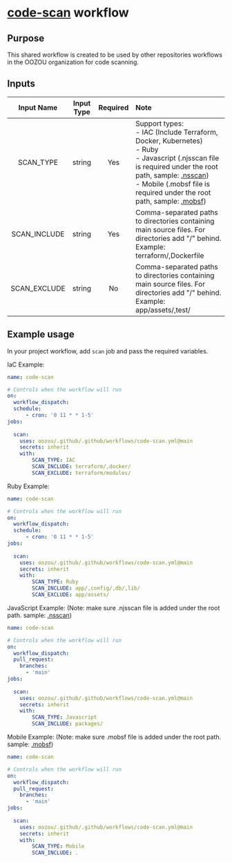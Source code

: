 # [code-scan](./code-scan.yaml) workflow

## Purpose
This shared workflow is created to be used by other repositories workflows in the OOZOU organization for code scanning.

## Inputs

|  Input Name   | Input Type  | Required | Note |
| :------------: | :------------: | :------------: | :------------ |
| SCAN_TYPE  | string | Yes |Support types:<br/>- IAC (Include Terraform, Docker, Kubernetes) <br/>- Ruby   <br/>- Javascript (.njsscan file is required under the root path, sample: [.nsscan](./.njsscan)) <br/>- Mobile  (.mobsf file is required under the root path, sample: [.mobsf](./.mobsf)) |
|  SCAN_INCLUDE | string | Yes |Comma-separated paths to directories containing main source files. For directories add "/" behind. Example: terraform/,Dockerfile| 
|  SCAN_EXCLUDE |  string | No |Comma-separated paths to directories containing main source files. For directories add "/" behind. Example: app/assets/,test/ | |



## Example usage
In your project workflow,  add `scan` job and pass the required variables.

IaC Example:
```yml
name: code-scan

# Controls when the workflow will run
on:
  workflow_dispatch:
  schedule:
      - cron: '0 11 * * 1-5' 
jobs:
		
  scan:
    uses: oozou/.github/.github/workflows/code-scan.yml@main
    secrets: inherit
    with:
        SCAN_TYPE: IAC
        SCAN_INCLUDE: terraform/,docker/
        SCAN_EXCLUDE: terraform/modules/
```

Ruby Example:
```yml
name: code-scan

# Controls when the workflow will run
on:
  workflow_dispatch:
  schedule:
      - cron: '0 11 * * 1-5' 
jobs:
		
  scan:
    uses: oozou/.github/.github/workflows/code-scan.yml@main
    secrets: inherit
    with:
        SCAN_TYPE: Ruby
        SCAN_INCLUDE: app/,config/,db/,lib/
        SCAN_EXCLUDE: app/assets/
```

JavaScript Example: (Note: make sure .njsscan file is added under the root path. sample: [.nsscan](./.njsscan))
```yml
name: code-scan

# Controls when the workflow will run
on:
  workflow_dispatch:
  pull_request:
    branches:
      - 'main'
jobs:
		
  scan:
    uses: oozou/.github/.github/workflows/code-scan.yml@main
    secrets: inherit
    with:
        SCAN_TYPE: Javascript
        SCAN_INCLUDE: packages/
```

Mobile Example: (Note: make sure .mobsf file is added under the root path. sample: [.mobsf](./.mobsf))
```yml
name: code-scan

# Controls when the workflow will run
on:
  workflow_dispatch:
  pull_request:
    branches:
      - 'main'
jobs:
		
  scan:
    uses: oozou/.github/.github/workflows/code-scan.yml@main
    secrets: inherit
    with:
        SCAN_TYPE: Mobile
        SCAN_INCLUDE: .
```
